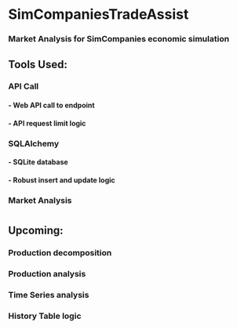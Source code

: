 # SimCompaniesTradeAssist
### Market Analysis for SimCompanies economic simulation

## Tools Used:
### API Call
#### - Web API call to endpoint
#### - API request limit logic
### SQLAlchemy   
#### - SQLite database
#### - Robust insert and update logic
### Market Analysis
# 
## Upcoming:
### Production decomposition
### Production analysis
### Time Series analysis
### History Table logic